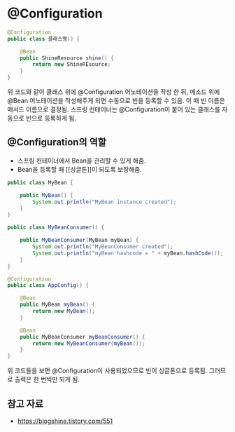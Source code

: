 # @Configuration 
```java
@Configuration
public class 클래스명() {

	@Bean
	public ShineResource shine() {
		return new ShineREsource;
	}
}
```
위 코드와 같이 클래스 위에 @Configuration 어노테이션을 작성 한 뒤, 메소드 위에 @Bean 어노테이션을 작성해주게 되면 수동으로 빈을 등록할 수 있음. 이 때 빈 이름은 메서드 이름으로 결정됨.
스프링 컨테이너는 @Configuration이 붙어 있는 클래스를 자동으로 빈으로 등록하게 됨.
## @Configuration의 역할
- 스프링 컨테이너에서 Bean을 관리할 수 있게 해줌.
- Bean을 등록할 때 [[싱글톤]]이 되도록 보장해줌.
```java
public class MyBean {

	public MyBean() {
		System.out.println("MyBean instance created");
	}
}
```
```java
public class MyBeanConsumer() {

	public MyBeanConsumer(MyBean myBean) {
		System.out.println("MyBeanConsumer created");
		System.out.println("myBean hashcode = " + myBean.hashCode());
	}
}
```
```java
@Configuration
public class AppConfig() {

	@Bean
	public MyBean myBean() {
		return new MyBean();
	}

	@Bean
	public MyBeanConsumer myBeanConsumer() {
		return new MyBeanConsumer(myBean());
	}
}
```
위 코드들을 보면 @Configuration이 사용되었으므로 빈이 싱글톤으로 등록됨. 그러므로 출력은 한 번씩만 되게 됨.
## 참고 자료
- https://blogshine.tistory.com/551
